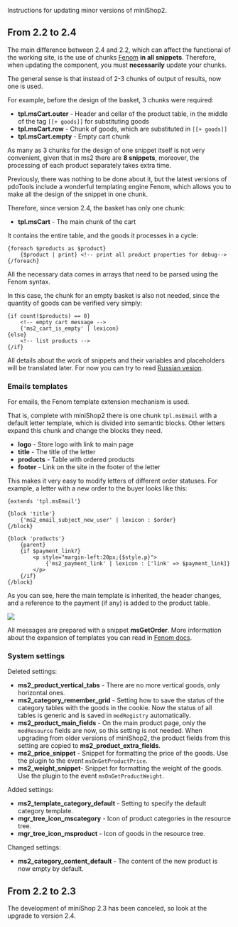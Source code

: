 Instructions for updating minor versions of miniShop2.

## From 2.2 to 2.4

The main difference between 2.4 and 2.2, which can affect the functional of the working site, is the use of chunks
[Fenom][1] **in all snippets**. Therefore, when updating the component, you must **necessarily** update your chunks.

The general sense is that instead of 2-3 chunks of output of results, now one is used.

For example, before the design of the basket, 3 chunks were required:
- **tpl.msCart.outer** - Header and cellar of the product table, in the middle of the tag `[[+ goods]]` for substituting goods
- **tpl.msCart.row** - Chunk of goods, which are substituted in `[[+ goods]]`
- **tpl.msCart.empty** - Empty cart chunk

As many as 3 chunks for the design of one snippet itself is not very convenient, given that in ms2 there are **8 snippets**,
moreover, the processing of each product separately takes extra time.

Previously, there was nothing to be done about it, but the latest versions of pdoTools include a wonderful templating engine Fenom,
which allows you to make all the design of the snippet in one chunk.

Therefore, since version 2.4, the basket has only one chunk:
- **tpl.msCart** - The main chunk of the cart

It contains the entire table, and the goods it processes in a cycle:
```
{foreach $products as $product}
    {$product | print} <!-- print all product properties for debug-->
{/foreach}
```
All the necessary data comes in arrays that need to be parsed using the Fenom syntax.

In this case, the chunk for an empty basket is also not needed, since the quantity of goods can be verified very simply:
```
{if count($products) == 0}
    <!-- empty cart message -->
    {'ms2_cart_is_empty' | lexicon}
{else}
    <!-- list products -->
{/if}
```

All details about the work of snippets and their variables and placeholders will be translated later.
For now you can try to read [Russian vesion][2].

### Emails templates
For emails, the Fenom template extension mechanism is used.

That is, complete with miniShop2 there is one chunk `tpl.msEmail` with a default letter template, which is divided into
semantic blocks. Other letters expand this chunk and change the blocks they need.
- **logo** - Store logo with link to main page
- **title** - The title of the letter
- **products** - Table with ordered products
- **footer** - Link on the site in the footer of the letter

This makes it very easy to modify letters of different order statuses.
For example, a letter with a new order to the buyer looks like this:
```
{extends 'tpl.msEmail'}

{block 'title'}
    {'ms2_email_subject_new_user' | lexicon : $order}
{/block}

{block 'products'}
    {parent}
    {if $payment_link?}
        <p style="margin-left:20px;{$style.p}">
            {'ms2_payment_link' | lexicon : ['link' => $payment_link]}
        </p>
    {/if}
{/block}
```
As you can see, here the main template is inherited, the header changes, and a reference to the payment (if any)
is added to the product table.

[![](https://file.modx.pro/files/7/a/c/7ac00ca1c44088260da560463c21025bs.jpg)](https://file.modx.pro/files/7/a/c/7ac00ca1c44088260da560463c21025b.png)

All messages are prepared with a snippet **msGetOrder**.
More information about the expansion of templates you can read in [Fenom docs][3].

### System settings

Deleted settings:
- **ms2_product_vertical_tabs** - There are no more vertical goods, only horizontal ones.
- **ms2_category_remember_grid** - Setting how to save the status of the category tables with the goods in the cookie.
Now the status of all tables is generic and is saved in `modRegistry` automatically.
- **ms2_product_main_fields** - On the main product page, only the `modResource` fields are now, so this setting is not needed.
When upgrading from older versions of miniShop2, the product fields from this setting are copied to **ms2_product_extra_fields**.
- **ms2_price_snippet** - Snippet for formatting the price of the goods. Use the plugin to the event `msOnGetProductPrice`.
- **ms2_weight_snippet**- Snippet for formatting the weight of the goods. Use the plugin to the event `msOnGetProductWeight`.

Added settings:
- **ms2_template_category_default** - Setting to specify the default category template.
- **mgr_tree_icon_mscategory** - Icon of product categories in the resource tree.
- **mgr_tree_icon_msproduct** - Icon of goods in the resource tree.

Changed settings:
- **ms2_category_content_default** - The content of the new product is now empty by default.

## From 2.2 to 2.3

The development of miniShop 2.3 has been canceled, so look at the upgrade to version 2.4.


[1]: /en/components/01_pdoTools/03_Parser.md
[2]: /components/minishop2/02_Сниппеты
[3]: https://github.com/fenom-template/fenom/blob/master/docs/en/tags/extends.md
